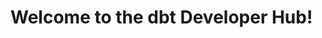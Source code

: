 # Welcome to the dbt Developer Hub! 

<DiscourseTopicList templateStyle="complete" numResults="10" createNew="true"/>